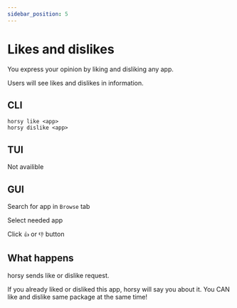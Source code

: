 ```yaml
---
sidebar_position: 5
---
```


# Likes and dislikes

You express your opinion by liking and disliking any app.

Users will see likes and dislikes in information.

## CLI
```
horsy like <app>
horsy dislike <app>
```

## TUI
Not availible

## GUI
Search for app in `Browse` tab

Select needed app

Click `👍` or `👎` button

## What happens
horsy sends like or dislike request.

If you already liked or disliked this app, horsy will say you about it.
You CAN like and dislike same package at the same time!
